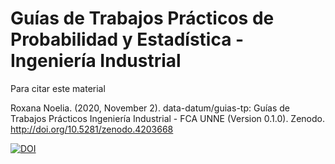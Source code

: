# Guías de Trabajos Prácticos de Probabilidad y Estadística - Ingeniería Industrial

Para citar este material

Roxana Noelia. (2020, November 2). data-datum/guias-tp: Guías de Trabajos Prácticos Ingeniería Industrial - FCA UNNE (Version 0.1.0). Zenodo. http://doi.org/10.5281/zenodo.4203668

[![DOI](https://zenodo.org/badge/doi/10.5281/zenodo.4203668.svg)](http://dx.doi.org/10.5281/zenodo.4203668)
